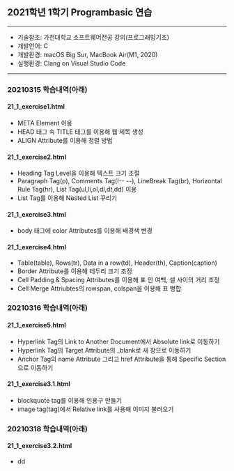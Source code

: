 ## 2021학년 1학기 Programbasic 연습

---

- 기술참조: 가천대학교 소프트웨어전공 강의(프로그래밍기초)
- 개발언어: C
- 개발환경: macOS Big Sur, MacBook Air(M1, 2020)
- 실행환경: Clang on Visual Studio Code

---

### 20210315 학습내역(아래)
#### 21_1_exercise1.html
- META Element 이용
- HEAD 태그 속 TITLE 태그를 이용해 웹 제목 생성
- ALIGN Attribute를 이용해 정렬 방법

#### 21_1_exercise2.html
- Heading Tag Level을 이용해 텍스트 크기 조절
- Paragraph Tag(p), Comments Tag(!-- --), LineBreak Tag(br), Horizontal Rule Tag(hr), List Tag(ul,li,ol,dl,dt,dd) 이용
- List Tag를 이용해 Nested List 꾸리기

#### 21_1_exercise3.html
- body 태그에 color Attributes를 이용해 배경색 변경

#### 21_1_exercise4.html
- Table(table), Rows(tr), Data in a row(td), Header(th), Caption(caption)
- Border Attribute를 이용해 테두리 크기 조정
- Cell Padding & Spacing Attributes를 이용해 표 안 여백, 셀 사이의 거리 조정
- Cell Merge Attriubtes의 rowspan, colspan을 이용해 표 병합

### 20210316 학습내역(아래)
#### 21_1_exercise5.html
- Hyperlink Tag의 Link to Another Document에서 Absolute link로 이동하기
- Hyperlink Tag의 Target Attribute의 _blank로 새 창으로 이동하기
- Anchor Tag의 name Attribute 그리고 href Attribute을 통해 Specific Section으로 이동하기

#### 21_1_exercise3.1.html
- blockquote tag를 이용해 인용구 만들기
- image tag(tag)에서 Relative link를 사용해 이미지 불러오기

### 20210318 학습내역(아래)
#### 21_1_exercise3.2.html
- dd
